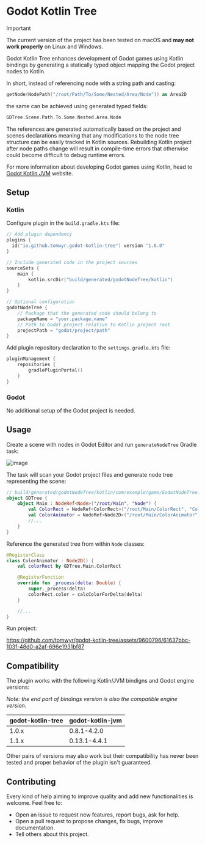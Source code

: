 # Godot Kotlin Tree

> [!Important]
> The current version of the project has been tested on macOS and **may not work properly** on Linux and Windows.

Godot Kotlin Tree enhances development of Godot games using Kotlin bindings by generating a statically typed object mapping the Godot project nodes to Kotlin.

In short, instead of referencing node with a string path and casting:

```kotlin
getNode(NodePath("/root/Path/To/Some/Nested/Area/Node")) as Area2D
```

the same can be achieved using generated typed fields:

```kotlin
GDTree.Scene.Path.To.Some.Nested.Area.Node
```

The references are generated automatically based on the project and scenes declarations meaning that any modifications to the node tree structure can be easily tracked in Kotlin sources. Rebuilding Kotlin project after node paths change will result in compile-time errors that otherwise could become difficult to debug runtime errors.

For more information about developing Godot games using Kotlin, head to [Godot Kotlin JVM](https://godot-kotl.in/en/stable/) website.

## Setup

### Kotlin

Configure plugin in the `build.gradle.kts` file:

```kotlin
// Add plugin dependency
plugins {
  id("io.github.tomwyr.godot-kotlin-tree") version "1.0.0"
}

// Include generated code in the project sources
sourceSets {
    main {
        kotlin.srcDir("build/generated/godotNodeTree/kotlin")
    }
}

// Optional configuration
godotNodeTree {
    // Package that the generated code should belong to
    packageName = "your.package.name"
    // Path to Godot project relative to Kotlin project root
    projectPath = "godot/project/path"
}
```

Add plugin repository declaration to the `settings.gradle.kts` file:
```kotlin
pluginManagement {
    repositories {
        gradlePluginPortal()
    }
}
```

### Godot

No additional setup of the Godot project is needed.

## Usage

Create a scene with nodes in Godot Editor and run `generateNodeTree` Gradle task:

![image](https://github.com/tomwyr/godot-kotlin-tree/assets/9600796/5231f627-2db4-48e3-9b31-57eff7949f77)

The task will scan your Godot project files and generate node tree representing the scene:

```kotlin
// build/generated/godotNodeTree/kotlin/com/example/game/GodotNodeTree.kt
object GDTree {
    object Main : NodeRef<Node>("/root/Main", "Node") {
        val ColorRect = NodeRef<ColorRect>("/root/Main/ColorRect", "ColorRect")
        val ColorAnimator = NodeRef<Node2D>("/root/Main/ColorAnimator", "Node2D")
        //...
    }
}
```

Reference the generated tree from within `Node` classes:

```kotlin
@RegisterClass
class ColorAnimator : Node2D() {
    val colorRect by GDTree.Main.ColorRect

    @RegisterFunction
    override fun _process(delta: Double) {
        super._process(delta)
        colorRect.color = calcColorForDelta(delta)
    }

    //...
}
```

Run project:

https://github.com/tomwyr/godot-kotlin-tree/assets/9600796/61637bbc-103f-48d0-a2af-696e1931bf87

## Compatibility

The plugin works with the following Kotlin/JVM bindigns and Godot engine versions:

_Note: the end part of bindings version is also the compatible engine version._

| godot-kotlin-tree | godot-kotlin-jvm |
| ----------------- | ---------------- |
| 1.0.x             | 0.8.1-4.2.0      |
| 1.1.x             | 0.13.1-4.4.1      |

Other pairs of versions may also work but their compatibility has never been tested and proper behavior of the plugin isn't guaranteed.

## Contributing

Every kind of help aiming to improve quality and add new functionalities is welcome. Feel free to:

- Open an issue to request new features, report bugs, ask for help.
- Open a pull request to propose changes, fix bugs, improve documentation.
- Tell others about this project.
